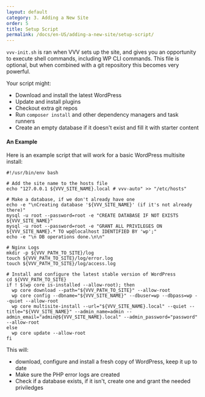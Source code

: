 ```yaml
---
layout: default
category: 3. Adding a New Site
order: 5
title: Setup Script
permalink: /docs/en-US/adding-a-new-site/setup-script/
---
```


`vvv-init.sh` is ran when VVV sets up the site, and gives you an opportunity to execute shell commands, including WP CLI commands. This file is optional, but when combined with a git repository this becomes very powerful.

Your script might:
 - Download and install the latest WordPress
 - Update and install plugins
 - Checkout extra git repos
 - Run `composer install` and other dependency managers and task runners
 - Create an empty database if it doesn't exist and fill it with starter content

#### An Example

Here is an example script that will work for a basic WordPress multisite install:

```shell
#!/usr/bin/env bash

# Add the site name to the hosts file
echo "127.0.0.1 ${VVV_SITE_NAME}.local # vvv-auto" >> "/etc/hosts"

# Make a database, if we don't already have one
echo -e "\nCreating database '${VVV_SITE_NAME}' (if it's not already there)"
mysql -u root --password=root -e "CREATE DATABASE IF NOT EXISTS ${VVV_SITE_NAME}"
mysql -u root --password=root -e "GRANT ALL PRIVILEGES ON ${VVV_SITE_NAME}.* TO wp@localhost IDENTIFIED BY 'wp';"
echo -e "\n DB operations done.\n\n"

# Nginx Logs
mkdir -p ${VVV_PATH_TO_SITE}/log
touch ${VVV_PATH_TO_SITE}/log/error.log
touch ${VVV_PATH_TO_SITE}/log/access.log

# Install and configure the latest stable version of WordPress
cd ${VVV_PATH_TO_SITE}
if ! $(wp core is-installed --allow-root); then
  wp core download --path="${VVV_PATH_TO_SITE}" --allow-root
  wp core config --dbname="${VVV_SITE_NAME}" --dbuser=wp --dbpass=wp --quiet --allow-root
  wp core multisite-install --url="${VVV_SITE_NAME}.local" --quiet --title="${VVV_SITE_NAME}" --admin_name=admin --admin_email="admin@${VVV_SITE_NAME}.local" --admin_password="password" --allow-root
else
  wp core update --allow-root
fi
```

This will:
 - download, configure and install a fresh copy of WordPress, keep it up to date
 - Make sure the PHP error logs are created
 - Check if a database exists, if it isn't, create one and grant the needed priviledges
